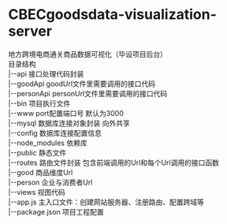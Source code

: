 # CBECgoodsdata-visualization-server
地方跨境电商通关商品数据可视化（毕设项目后台）  
目录结构  
|--api  							接口处理代码封装  
	|--goodApi  					goodUrl文件里需要调用的接口代码  
  |--personApi				personUrl文件里需要调用的接口代码  
|--bin							项目执行文件  
	|--www						port配置端口号 默认为3000  
|--mysql						数据库连接对象封装 向外共享  
	|--config					数据库连接配置信息  
|--node_modules			依赖库  
|--public						静态文件  
|--routes						路由文件封装 包含前端调用的Url和每个Url调用的接口函数  
	|--good						商品维度Url  
  |--person					企业与消费者Url  
|--views						视图代码  
|--app.js						主入口文件：创建网站服务器、注册路由、配置跨域等  
|--package.json			项目工程配置  

